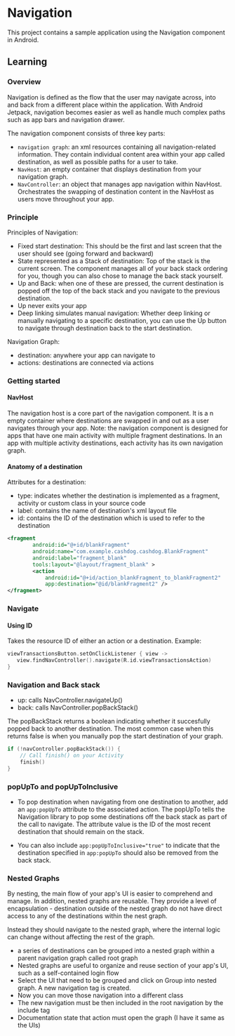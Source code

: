 # Navigation

This project contains a sample application using the Navigation component in Android.

## Learning

### Overview

Navigation is defined as the flow that the user may navigate across, into and back from a different place within the application. With Android Jetpack, navigation becomes easier as well as handle much complex paths such as app bars and navigation drawer. 

The navigation component consists of three key parts:
- `navigation graph`: an xml resources containing all navigation-related information. They contain individual content area within your app called destination, as well as possible paths for a user to take.
- `NavHost`: an empty container that displays destination from your navigation graph.
- `NavController`: an object that manages app navigation within NavHost. Orchestrates the swapping of destination content in the NavHost as users move throughout your app.


### Principle

Principles of Navigation:
- Fixed start destination: This should be the first and last screen that the user should see (going forward and backward)
- State represented as a Stack of destination: Top of the stack is the current screen. The component manages all of your back stack ordering for you, though you can also chose to manage the back stack yourself.
- Up and Back: when one of these are pressed, the current destination is popped off the top of the back stack and you navigate to the previous destination. 
- Up never exits your app
- Deep linking simulates manual navigation: Whether deep linking or manually navigating to a specific destination, you can use the Up button to navigate through destination back to the start destination. 

Navigation Graph:
- destination: anywhere your app can navigate to
- actions: destinations are connected via actions

### Getting started

#### NavHost

The navigation host is a core part of the navigation component. It is a n empty container where destinations are swapped in and out as a user navigates through your app. Note: the navigation component is designed for apps that have one main activity with multiple fragment destinations. In an app with multiple activity destinations, each activity has its own navigation graph.

#### Anatomy of a destination

Attributes for a destination:
- type: indicates whether the destination is implemented as a fragment, activity or custom class in your source code
- label: contains the name of destination's xml layout file
- id: contains the ID of the destination which is used to refer to the destination

```xml
<fragment
        android:id="@+id/blankFragment"
        android:name="com.example.cashdog.cashdog.BlankFragment"
        android:label="fragment_blank"
        tools:layout="@layout/fragment_blank" >
        <action
            android:id="@+id/action_blankFragment_to_blankFragment2"
            app:destination="@id/blankFragment2" />
</fragment>
```

### Navigate

#### Using ID
Takes the resource ID of either an action or a destination. Example:
```Kotlin
viewTransactionsButton.setOnClickListener { view ->
   view.findNavController().navigate(R.id.viewTransactionsAction)
}
```

### Navigation and Back stack

- up: calls NavController.navigateUp()
- back: calls NavController.popBackStack()

The popBackStack returns a boolean indicating whether it succesfully popped back to another destination. The most common case when this returns false is when you manually pop the start destination of your graph.

```Kotlin
if (!navController.popBackStack()) {
    // Call finish() on your Activity
    finish()
}
```


### popUpTo and popUpToInclusive
- To pop destination when navigating from one destination to another, add an `app:popUpTo` attribute to the associated action. The popUpTo tells the Navigation library to pop some destinations off the back stack as part of the call to navigate. The attribute value is the ID of the most recent destination that should remain on the stack.

- You can also include `app:popUpToInclusive="true"` to indicate that the destination specified in `app:popUpTo` should also be removed from the back stack.


### Nested Graphs
By nesting, the main flow of your app's UI is easier to comprehend and manage. In addition, nested graphs are reusable. They provide a level of encapsulation - destination outside of the nested graph do not have direct access to any of the destinations within the nest graph.

Instead they should navigate to the nested graph, where the internal logic can change without affecting the rest of the graph.

- a series of destinations can be grouped into a nested graph within a parent navigation graph called root graph
- Nested graphs are useful to organize and reuse section of your app's UI, such as a self-contained login flow
- Select the UI that need to be grouped and click on Group into nested graph. A new navigation tag is created.
- Now you can move those navigation into a different class
- The new navigation must be then included in the root navigation by the include tag
- Documentation state that action must open the graph (I have it same as the UIs)